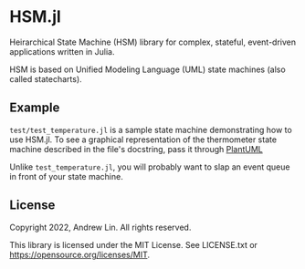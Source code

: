 # HSM.jl

Heirarchical State Machine (HSM) library for complex, stateful, event-driven 
applications written in Julia.

HSM is based on Unified Modeling Language (UML) state machines (also called
statecharts).

## Example

`test/test_temperature.jl` is a sample state machine demonstrating how to use
HSM.jl. To see a graphical representation of the thermometer state machine
described in the file's docstring, pass it through [PlantUML](https://plantuml.com)

Unlike `test_temperature.jl`, you will probably want to slap an event queue in 
front of your state machine.

## License

Copyright 2022, Andrew Lin. All rights reserved.

This library is licensed under the MIT License. See LICENSE.txt or
https://opensource.org/licenses/MIT.

